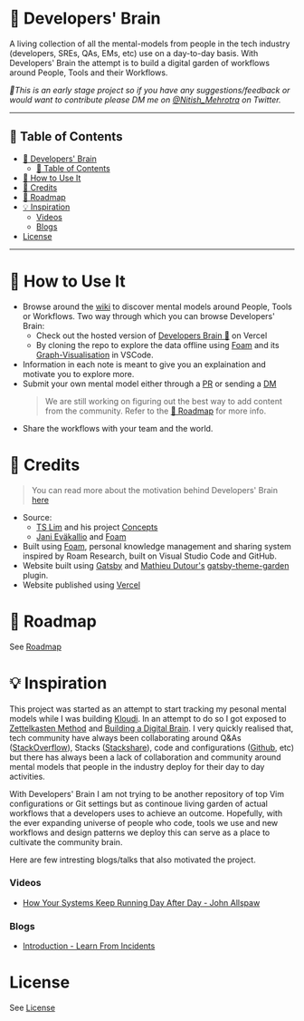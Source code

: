 # 🧠 Developers' Brain

A living collection of all the mental-models from people in the
tech industry (developers, SREs, QAs, EMs, etc) use on a day-to-day basis.
With Developers' Brain the attempt is to build a digital garden of workflows
around People, Tools and their Workflows.

_🐾This is an early stage project so if you have any suggestions/feedback or
would want to contribute please DM me on
[@Nitish_Mehrotra](https://twitter.com/@Nitish_Mehrotra) on Twitter._

---

## 📝 Table of Contents

- [🧠 Developers' Brain](#-developers-brain)
  - [📝 Table of Contents](#-table-of-contents)
- [📜 How to Use It](#-how-to-use-it)
- [💫 Credits](#-credits)
- [🚗 Roadmap](#-roadmap)
- [💡 Inspiration](#-inspiration)
    - [Videos](#videos)
    - [Blogs](#blogs)
- [License](#license)

---

# 📜 How to Use It

- Browse around the [wiki](content/wiki/wiki.md) to discover mental models around
  People, Tools or Workflows. Two way through which you can browse Developers'
  Brain:
  - Check out the hosted version of [Developers Brain
    🧠](https://developers-brain.vercel.app/) on Vercel
  - By cloning the repo to explore the data offline using
    [Foam](https://foambubble.github.io/foam/) and its
    [Graph-Visualisation](https://foambubble.github.io/foam/graph-visualisation)
    in VSCode.
- Information in each note is meant to give you an explaination and motivate you to explore more.
- Submit your own mental model either through a
  [PR](https://github.com/nitishMehrotra/developer-brain/pulls) or sending
  a [DM](https://twitter.com/@Nitish_Mehrotra)
  > We are still working on figuring out the best way to add content from the
  > community. Refer to the [🚗 Roadmap](#-roadmap) for more info.
- Share the workflows with your team and the world.

# 💫 Credits

> You can read more about the motivation behind Developers' Brain [here](motivation.md)

- Source:
  - [TS Lim](https://github.com/tslim) and his project [Concepts](https://tslim.github.io/concepts/)
  - [Jani Eväkallio](https://twitter.com/jevakallio) and [Foam](https://foambubble.github.io/foam)
- Built using [Foam](https://foambubble.github.io/foam), personal knowledge management and sharing system inspired by Roam Research, built on Visual Studio Code and GitHub.
- Website built using [Gatsby](https://www.gatsbyjs.org/) and [Mathieu Dutour's](https://twitter.com/mathieudutour) [gatsby-theme-garden](https://www.gatsbyjs.org/packages/gatsby-theme-garden/) plugin.
- Website published using [Vercel](https://www.vercel.com)

# 🚗 Roadmap

See [Roadmap](https://github.com/nitishMehrotra/developers-brain/blob/main/content/roadmap.md)

# 💡 Inspiration

This project was started as an attempt to start tracking my pesonal mental
models while I was building [Kloudi](https://kloudi.tech/). In an attempt to do
so I got exposed to [Zettelkasten Method](https://zettelkasten.de/posts/overview/) and
[Building a Digital Brain](https://tomcritchlow.com/2019/02/17/building-digital-garden/). I
very quickly realised that, tech community have always been collaborating around Q&As
([StackOverflow](https://www.stackoverflow.com)), Stacks
([Stackshare](https://www.stackshare.io)), code and configurations
([Github](https://www.github.com), etc) but there has always
been a lack of collaboration and community around mental models that people in
the industry deploy for their day to day activities.

With Developers' Brain I am not trying to be another repository of top Vim
configurations or Git settings but as continoue living garden of actual
workflows that a developers uses to achieve an outcome. Hopefully, with the ever
expanding universe of people who code, tools we use and new workflows and design
patterns we deploy this can serve as a place to cultivate the community brain.

Here are few intresting blogs/talks that also motivated the project.

### Videos

- [How Your Systems Keep Running Day After Day - John Allspaw](https://www.youtube.com/watch?v=xA5U85LSk0M)

### Blogs

- [Introduction - Learn From Incidents](https://www.learningfromincidents.io/blog/learning-from-incidents-in-software)

# License

See [License](https://github.com/nitishMehrotra/developers-brain/blob/main/LICENSE)
